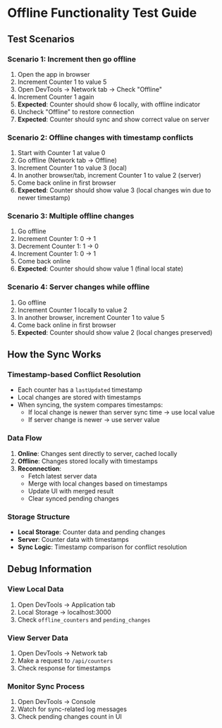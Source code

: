 # Offline Functionality Test Guide

## Test Scenarios

### Scenario 1: Increment then go offline
1. Open the app in browser
2. Increment Counter 1 to value 5
3. Open DevTools → Network tab → Check "Offline"
4. Increment Counter 1 again
5. **Expected**: Counter should show 6 locally, with offline indicator
6. Uncheck "Offline" to restore connection
7. **Expected**: Counter should sync and show correct value on server

### Scenario 2: Offline changes with timestamp conflicts
1. Start with Counter 1 at value 0
2. Go offline (Network tab → Offline)
3. Increment Counter 1 to value 3 (local)
4. In another browser/tab, increment Counter 1 to value 2 (server)
5. Come back online in first browser
6. **Expected**: Counter should show value 3 (local changes win due to newer timestamp)

### Scenario 3: Multiple offline changes
1. Go offline
2. Increment Counter 1: 0 → 1
3. Decrement Counter 1: 1 → 0
4. Increment Counter 1: 0 → 1
5. Come back online
6. **Expected**: Counter should show value 1 (final local state)

### Scenario 4: Server changes while offline
1. Go offline
2. Increment Counter 1 locally to value 2
3. In another browser, increment Counter 1 to value 5
4. Come back online in first browser
5. **Expected**: Counter should show value 2 (local changes preserved)

## How the Sync Works

### Timestamp-based Conflict Resolution
- Each counter has a `lastUpdated` timestamp
- Local changes are stored with timestamps
- When syncing, the system compares timestamps:
  - If local change is newer than server sync time → use local value
  - If server change is newer → use server value

### Data Flow
1. **Online**: Changes sent directly to server, cached locally
2. **Offline**: Changes stored locally with timestamps
3. **Reconnection**: 
   - Fetch latest server data
   - Merge with local changes based on timestamps
   - Update UI with merged result
   - Clear synced pending changes

### Storage Structure
- **Local Storage**: Counter data and pending changes
- **Server**: Counter data with timestamps
- **Sync Logic**: Timestamp comparison for conflict resolution

## Debug Information

### View Local Data
1. Open DevTools → Application tab
2. Local Storage → localhost:3000
3. Check `offline_counters` and `pending_changes`

### View Server Data
1. Open DevTools → Network tab
2. Make a request to `/api/counters`
3. Check response for timestamps

### Monitor Sync Process
1. Open DevTools → Console
2. Watch for sync-related log messages
3. Check pending changes count in UI
